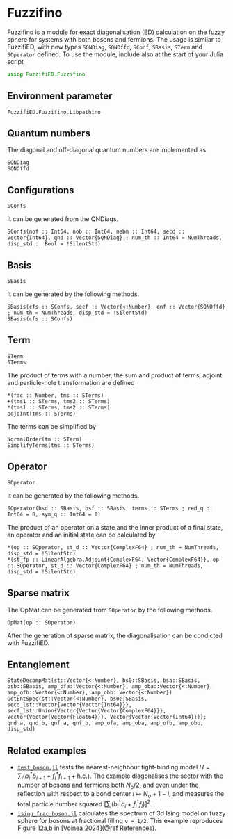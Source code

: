 # Fuzzifino

Fuzzifino is a module for exact diagonalisation (ED) calculation on the fuzzy sphere for systems with both bosons and fermions. The usage is similar to FuzzifiED, with new types `SQNDiag`, `SQNOffd`, `SConf`, `SBasis`, `STerm` and `SOperator` defined. To use the module, include also at the start of your Julia script
```julia
using FuzzifiED.Fuzzifino
```

## Environment parameter

```@docs
FuzzifiED.Fuzzifino.Libpathino
```

## Quantum numbers

The diagonal and off-diagonal quantum numbers are implemented as
```@docs
SQNDiag
SQNOffd
```

## Configurations
```@docs
SConfs
```
It can be generated from the QNDiags.
```@docs
SConfs(nof :: Int64, nob :: Int64, nebm :: Int64, secd :: Vector{Int64}, qnd :: Vector{SQNDiag} ; num_th :: Int64 = NumThreads, disp_std :: Bool = !SilentStd)
```

## Basis
```@docs
SBasis
```
It can be generated by the following methods.
```@docs
SBasis(cfs :: SConfs, secf :: Vector{<:Number}, qnf :: Vector{SQNOffd} ; num_th = NumThreads, disp_std = !SilentStd)
SBasis(cfs :: SConfs)
```

## Term

```@docs
STerm
STerms
```
The product of terms with a number, the sum and product of terms, adjoint and particle-hole transformation are defined
```@docs
*(fac :: Number, tms :: STerms)
+(tms1 :: STerms, tms2 :: STerms)
*(tms1 :: STerms, tms2 :: STerms)
adjoint(tms :: STerms)
```
The terms can be simplified by 
```@docs
NormalOrder(tm :: STerm)
SimplifyTerms(tms :: STerms)
```

## Operator

```@docs
SOperator
```
It can be generated by the following methods.
```@docs
SOperator(bsd :: SBasis, bsf :: SBasis, terms :: STerms ; red_q :: Int64 = 0, sym_q :: Int64 = 0)
```
The product of an operator on a state and the inner product of a final state, an operator and an initial state can be calculated by
```@docs
*(op :: SOperator, st_d :: Vector{ComplexF64} ; num_th = NumThreads, disp_std = !SilentStd)
*(st_fp :: LinearAlgebra.Adjoint{ComplexF64, Vector{ComplexF64}}, op :: SOperator, st_d :: Vector{ComplexF64} ; num_th = NumThreads, disp_std = !SilentStd)
```

## Sparse matrix

The OpMat can be generated from `SOperator` by the following methods.
```@docs
OpMat(op :: SOperator)
```
After the generation of sparse matrix, the diagonalisation can be condicted with FuzzifiED. 

## Entanglement

```@docs
StateDecompMat(st::Vector{<:Number}, bs0::SBasis, bsa::SBasis, bsb::SBasis, amp_ofa::Vector{<:Number}, amp_oba::Vector{<:Number}, amp_ofb::Vector{<:Number}, amp_obb::Vector{<:Number})
GetEntSpec(st::Vector{<:Number}, bs0::SBasis, secd_lst::Vector{Vector{Vector{Int64}}}, secf_lst::Union{Vector{Vector{Vector{ComplexF64}}}, Vector{Vector{Vector{Float64}}}, Vector{Vector{Vector{Int64}}}}; qnd_a, qnd_b, qnf_a, qnf_b, amp_ofa, amp_oba, amp_ofb, amp_obb, disp_std)
```

## Related examples

* [`test_boson.jl`](https://github.com/FuzzifiED/FuzzifiED.jl/blob/main/examples/test_boson.jl) tests the nearest-neighbour tight-binding model $H=\sum_i(b^\dagger_ib_{i+1}+f^\dagger_if_{i+1}+\mathrm{h.c.})$. The example diagonalises the sector with the number of bosons and fermions both $N_o/2$, and even under the reflection with respect to a bond center $i\mapsto N_o+1-i$, and measures the total particle number squared $\left[\sum_i(b_i^\dagger b_i+f^\dagger_if_i)\right]^2$.
* [`ising_frac_boson.jl`](https://github.com/FuzzifiED/FuzzifiED.jl/blob/main/examples/ising_frac_boson.jl) calculates the spectrum of 3d Ising model on fuzzy sphere for bosons at fractional filling ``ν = 1/2``. This example reproduces Figure 12a,b in [Voinea 2024](@ref References).